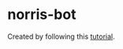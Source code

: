 # norris-bot

Created by following this [tutorial](https://scotch.io/tutorials/building-a-slack-bot-with-node-js-and-chuck-norris-super-powers#setting-up-the-project).
